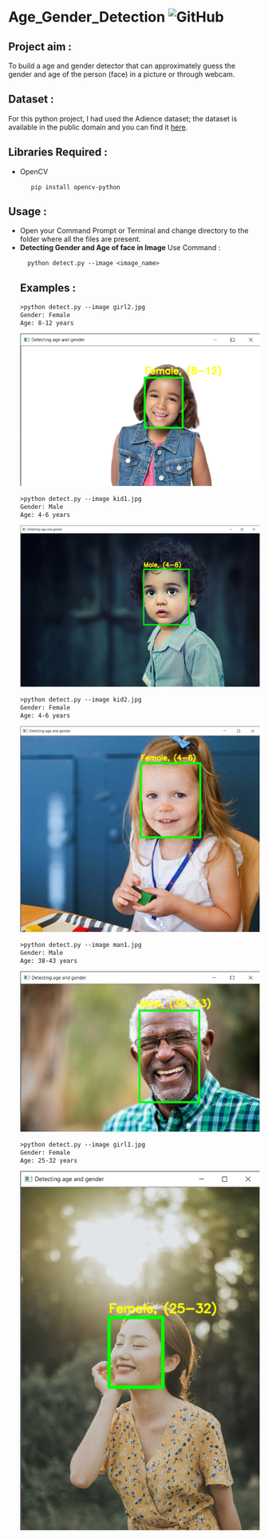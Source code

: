 # Age_Gender_Detection   <img alt="GitHub" src="https://img.shields.io/github/license/smahesh29/Gender-and-Age-Detection">


<h2>Project aim :</h2>
<p>To build a age and gender detector that can approximately guess the gender and age of the person (face) in a picture or through webcam.</p>


<h2>Dataset :</h2>
<p>For this python project, I had used the Adience dataset; the dataset is available in the public domain and you can find it <a href="https://www.kaggle.com/ttungl/adience-benchmark-gender-and-age-classification">here</a>.</p>

<h2> Libraries Required :</h2>
<ul>
  <li>OpenCV</li>
  
       pip install opencv-python
</ul>


 <h2>Usage :</h2>
 <ul>
  <li>Open your Command Prompt or Terminal and change directory to the folder where all the files are present.</li>
  <li><b>Detecting Gender and Age of face in Image</b> Use Command :</li>
  
      python detect.py --image <image_name>



<h2>Examples :</h2>


    >python detect.py --image girl2.jpg
    Gender: Female
    Age: 8-12 years
    
<img src="Example/Detecting age and gender girl2.png">

    >python detect.py --image kid1.jpg
    Gender: Male
    Age: 4-6 years    
    
<img src="Example/Detecting age and gender kid1.png">

    >python detect.py --image kid2.jpg
    Gender: Female
    Age: 4-6 years  
    
<img src="Example/Detecting age and gender kid2.png">

    >python detect.py --image man1.jpg
    Gender: Male
    Age: 38-43 years
    
<img src="Example/Detecting age and gender man1.png">


    >python detect.py --image girl1.jpg
    Gender: Female
    Age: 25-32 years
    
<img src="Example/Detecting age and gender girl1.png">

   
              
